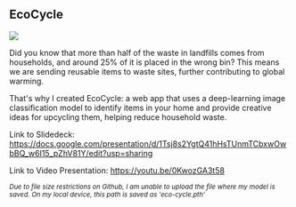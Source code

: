 <h2>EcoCycle</h2>

![](https://github.com/Delisha-Manuel/EcoCycle/blob/main/EcoCycleGif.gif)

Did you know that more than half of the waste in landfills comes from households, and around 25% of it is placed in the wrong bin? This means we are sending reusable items to waste sites, further contributing to global warming.

That's why I created EcoCycle: a web app that uses a deep-learning image classification model to identify items in your home and provide creative ideas for upcycling them, helping reduce household waste.

Link to Slidedeck: https://docs.google.com/presentation/d/1Tsj8s2YgtQ41hHsTUnmTCbxwOwbBQ_w6I15_pZhV81Y/edit?usp=sharing

Link to Video Presentation: https://youtu.be/0KwozGA3t58

<small>*Due to file size restrictions on Github, I am unable to upload the file where my model is saved. On my local device, this path is saved as 'eco-cycle.pth'*</small>
